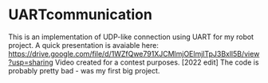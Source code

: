 # UARTcommunication
This is an implementation of UDP-like connection using UART for my robot project.
A quick presentation is avaiable here: https://drive.google.com/file/d/1WZfQwe791XJCMlmjOElmjlTpJ3Bxll5B/view?usp=sharing
Video created for a contest purposes. [2022 edit] The code is probably pretty bad - was my first big project.
